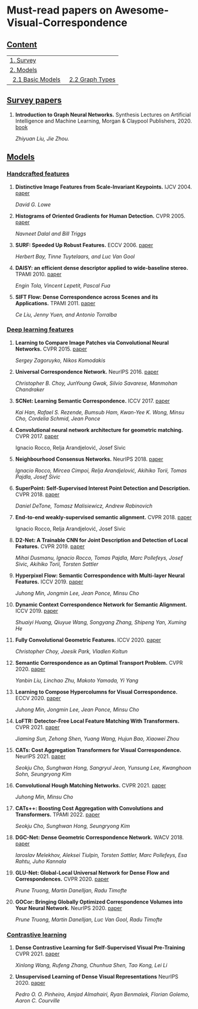 # Must-read papers on Awesome-Visual-Correspondence
## [Content](#content)

<table>
<tr><td colspan="2"><a href="#survey-papers">1. Survey</a></td></tr> 
<tr><td colspan="2"><a href="#models">2. Models</a></td></tr>
<tr>
    <td>&ensp;<a href="#basic-models">2.1 Basic Models</a></td>
    <td>&ensp;<a href="#graph-types">2.2 Graph Types</a></td>
</tr>
</table>

## [Survey papers](#content)
1. **Introduction to Graph Neural Networks.** Synthesis Lectures on Artificial Intelligence and Machine Learning, Morgan & Claypool Publishers, 2020. [book](https://www.morganclaypool.com/doi/10.2200/S00980ED1V01Y202001AIM045)

    *Zhiyuan Liu, Jie Zhou.* 


## [Models](#content)   

### [Handcrafted features](#content)
1. **Distinctive Image Features from Scale-Invariant Keypoints.** IJCV 2004. [paper](https://www.cs.ubc.ca/~lowe/papers/ijcv04.pdf)

    *David G. Lowe*

1. **Histograms of Oriented Gradients for Human Detection.** CVPR 2005. [paper](http://vision.stanford.edu/teaching/cs231b_spring1213/papers/CVPR05_DalalTriggs.pdf)
   
    *Navneet Dalal and Bill Triggs*

1. **SURF: Speeded Up Robust Features.** ECCV 2006. [paper](https://link.springer.com/chapter/10.1007/11744023_32)

    *Herbert Bay, Tinne Tuytelaars, and Luc Van Gool*

1. **DAISY: an efficient dense descriptor applied to wide-baseline stereo.** TPAMI 2010. [paper](https://pubmed.ncbi.nlm.nih.gov/20299707/)
   
    *Engin Tola, Vincent Lepetit, Pascal Fua*

1. **SIFT Flow: Dense Correspondence across Scenes and its Applications.** TPAMI 2011. [paper](https://people.csail.mit.edu/celiu/SIFTflow/SIFTflow.pdf)

    *Ce Liu, Jenny Yuen, and Antonio Torralba*



### [Deep learning features](#content)
1. **Learning to Compare Image Patches via Convolutional Neural Networks.** CVPR 2015. [paper](https://arxiv.org/abs/1504.03641)

    *Sergey Zagoruyko, Nikos Komodakis*

1. **Universal Correspondence Network.** NeurIPS 2016. [paper](https://arxiv.org/abs/1606.03558)

    *Christopher B. Choy, JunYoung Gwak, Silvio Savarese, Manmohan Chandraker*

1. **SCNet: Learning Semantic Correspondence.** ICCV 2017. [paper](https://openaccess.thecvf.com/content_ICCV_2017/papers/Han_SCNet_Learning_Semantic_ICCV_2017_paper.pdf)

    *Kai Han, Rafael S. Rezende, Bumsub Ham, Kwan-Yee K. Wong, Minsu Cho, Cordelia Schmid, Jean Ponce*

1. **Convolutional neural network architecture for geometric matching.** CVPR 2017. [paper](https://arxiv.org/abs/1703.05593)

    Ignacio Rocco, Relja Arandjelović, Josef Sivic

1. **Neighbourhood Consensus Networks.** NeurIPS 2018. [paper](https://arxiv.org/abs/1810.10510)

   *Ignacio Rocco, Mircea Cimpoi, Relja Arandjelović, Akihiko Torii, Tomas Pajdla, Josef Sivic*

1. **SuperPoint: Self-Supervised Interest Point Detection and Description.** CVPR 2018. [paper](https://arxiv.org/abs/1712.07629v4)

    *Daniel DeTone, Tomasz Malisiewicz, Andrew Rabinovich*

1. **End-to-end weakly-supervised semantic alignment.** CVPR 2018. [paper](https://arxiv.org/abs/1712.06861)

    Ignacio Rocco, Relja Arandjelović, Josef Sivic

1. **D2-Net: A Trainable CNN for Joint Description and Detection of Local Features.** CVPR 2019. [paper](https://openaccess.thecvf.com/content_CVPR_2019/papers/Dusmanu_D2-Net_A_Trainable_CNN_for_Joint_Description_and_Detection_of_CVPR_2019_paper.pdf)

    *Mihai Dusmanu, Ignacio Rocco, Tomas Pajdla, Marc Pollefeys, Josef Sivic, Akihiko Torii, Torsten Sattler*

1. **Hyperpixel Flow: Semantic Correspondence with Multi-layer Neural Features.** ICCV 2019. [paper](https://arxiv.org/abs/1908.06537)

    *Juhong Min, Jongmin Lee, Jean Ponce, Minsu Cho*

1. **Dynamic Context Correspondence Network for Semantic Alignment.** ICCV 2019. [paper](https://openaccess.thecvf.com/content_ICCV_2019/papers/Huang_Dynamic_Context_Correspondence_Network_for_Semantic_Alignment_ICCV_2019_paper.pdf)

    *Shuaiyi Huang, Qiuyue Wang, Songyang Zhang, Shipeng Yan, Xuming He*

1. **Fully Convolutional Geometric Features.** ICCV 2020. [paper](https://openaccess.thecvf.com/content_ICCV_2019/papers/Choy_Fully_Convolutional_Geometric_Features_ICCV_2019_paper.pdf)

    *Christopher Choy, Jaesik Park, Vladlen Koltun*

1. **Semantic Correspondence as an Optimal Transport Problem.** CVPR 2020. [paper](https://openaccess.thecvf.com/content_CVPR_2020/papers/Liu_Semantic_Correspondence_as_an_Optimal_Transport_Problem_CVPR_2020_paper.pdf)

    *Yanbin Liu, Linchao Zhu, Makoto Yamada, Yi Yang*

1. **Learning to Compose Hypercolumns for Visual Correspondence.** ECCV 2020. [paper](https://arxiv.org/abs/2007.10587)

    *Juhong Min, Jongmin Lee, Jean Ponce, Minsu Cho*
   
1. **LoFTR: Detector-Free Local Feature Matching With Transformers.** CVPR 2021. [paper](https://openaccess.thecvf.com/content/CVPR2021/papers/Sun_LoFTR_Detector-Free_Local_Feature_Matching_With_Transformers_CVPR_2021_paper.pdf)

    *Jiaming Sun, Zehong Shen, Yuang Wang, Hujun Bao, Xiaowei Zhou*

1. **CATs: Cost Aggregation Transformers for Visual Correspondence.** NeurIPS 2021. [paper](https://arxiv.org/abs/2106.02520)

    *Seokju Cho, Sunghwan Hong, Sangryul Jeon, Yunsung Lee, Kwanghoon Sohn, Seungryong Kim*

1. **Convolutional Hough Matching Networks.** CVPR 2021. [paper](https://openaccess.thecvf.com/content/CVPR2021/papers/Min_Convolutional_Hough_Matching_Networks_CVPR_2021_paper.pdf)

    *Juhong Min, Minsu Cho*

1. **CATs++: Boosting Cost Aggregation with Convolutions and Transformers.** TPAMI 2022. [paper](https://arxiv.org/abs/2202.06817)

    *Seokju Cho, Sunghwan Hong, Seungryong Kim*

1. **DGC-Net: Dense Geometric Correspondence Network.** WACV 2018. [paper](https://arxiv.org/abs/1810.08393)

    *Iaroslav Melekhov, Aleksei Tiulpin, Torsten Sattler, Marc Pollefeys, Esa Rahtu, Juho Kannala*

1. **GLU-Net: Global-Local Universal Network for Dense Flow and Correspondences.** CVPR 2020. [paper](https://arxiv.org/abs/1912.05524)

    *Prune Truong, Martin Danelljan, Radu Timofte*

1. **GOCor: Bringing Globally Optimized Correspondence Volumes into Your Neural Network.** NeurIPS 2020. [paper](https://arxiv.org/abs/2009.07823)

    *Prune Truong, Martin Danelljan, Luc Van Gool, Radu Timofte*




### [Contrastive learning](#content)
1. **Dense Contrastive Learning for Self-Supervised Visual Pre-Training** CVPR 2021. [paper](https://openaccess.thecvf.com/content/CVPR2021/papers/Wang_Dense_Contrastive_Learning_for_Self-Supervised_Visual_Pre-Training_CVPR_2021_paper.pdf)

   *Xinlong Wang, Rufeng Zhang, Chunhua Shen, Tao Kong, Lei Li*

1. **Unsupervised Learning of Dense Visual Representations** NeurIPS 2020. [paper](https://arxiv.org/abs/2011.05499)

    *Pedro O. O. Pinheiro, Amjad Almahairi, Ryan Benmalek, Florian Golemo, Aaron C. Courville*

